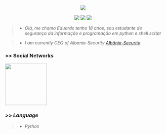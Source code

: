 <center>
        <img src=https://i.pinimg.com/originals/e4/26/70/e426702edf874b181aced1e2fa5c6cde.gif>
</center>
<br>
<center>
        <img src=https://komarev.com/ghpvc/?username=lacostehype>
        <img src=https://img.shields.io/github/followers/lacostehype.svg?style=social&label=Follow&maxAge=2592000>
        <img src=https://img.shields.io/github/stars/lacostehype.svg>
</center>
<blockquote>
        <ul>
                <li><em>Olá, me chamo Eduardo tenho 18 anos, sou estudante de segurança da informação e programação em python e shell script</em></li>
        </ul>
</blockquote>
<blockquote>
        <ul>
                <li><em> I am currently CEO of Albania-Security <a href="https://chat.whatsapp.com/G6ne8D7A9qnGO0JdnSYqNx">Albânia-Security</a></em></li>
        </ul>
</blockquote>

<h3>>> Social Networks</h3>
<a href="https://t.me/lacostehype"><b><em><img width=135 src="https://img.shields.io/badge/Telegram-2CA5E0?style=for-the-badge&logo=telegram&logoColor=white"></em></b></a>

<h3><em> >> Language </em></h3>

<blockquote>
        <ul>
                <li><em>Python</em></li>
        </ul>
</blockquote>

